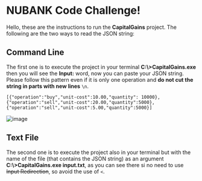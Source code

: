 # NUBANK Code Challenge!
Hello, these are the instructions to run the **CapitalGains** project. The following are the two ways to read the JSON string: 

## Command Line
The first one is to execute the project in your terminal **C:\\>CapitalGains.exe** then you will see the **Input:** word, now you can paste your JSON string. 
Please follow this pattern even if it is only one operation and **do not cut the string in parts with new lines** `\n`.

```
[{"operation":"buy","unit-cost":10.00,"quantity": 10000},{"operation":"sell","unit-cost":20.00,"quantity":5000},{"operation":"sell","unit-cost":5.00,"quantity":5000}]
```

![image](https://github.com/Najmna/Payment/assets/80434655/ee5497e6-b4fe-4c45-af7a-2d2537c84a42)

## Text File
The second one is to execute the project also in your terminal but with the name of the file (that contains the JSON string) as an argument  **C:\\>CapitalGains.exe input.txt**, as you can see there si no need to use ~~Input Redirection~~, so avoid the use of `<`.
